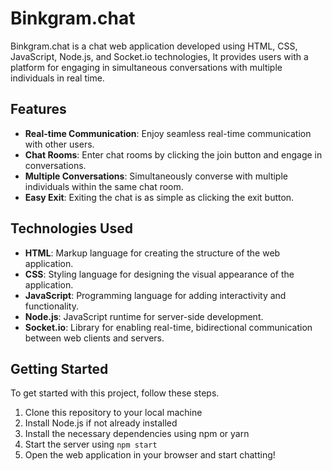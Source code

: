 # Binkgram.chat

Binkgram.chat is a chat web application developed using HTML, CSS, JavaScript, Node.js, and Socket.io technologies, It provides users with a platform for engaging in simultaneous conversations with multiple individuals in real time.

## Features

- **Real-time Communication**: Enjoy seamless real-time communication with other users.
- **Chat Rooms**: Enter chat rooms by clicking the join button and engage in conversations.
- **Multiple Conversations**: Simultaneously converse with multiple individuals within the same chat room.
- **Easy Exit**: Exiting the chat is as simple as clicking the exit button.

## Technologies Used

- **HTML**: Markup language for creating the structure of the web application.
- **CSS**: Styling language for designing the visual appearance of the application.
- **JavaScript**: Programming language for adding interactivity and functionality.
- **Node.js**: JavaScript runtime for server-side development.
- **Socket.io**: Library for enabling real-time, bidirectional communication between web clients and servers.

## Getting Started

To get started with this project, follow these steps.

1. Clone this repository to your local machine
2. Install Node.js if not already installed
3. Install the necessary dependencies using npm or yarn
4. Start the server using `npm start`
5. Open the web application in your browser and start chatting!
